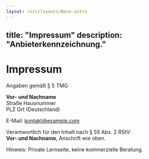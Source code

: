 ```yaml
---
layout: /src/layouts/Base.astro
---
```


title: "Impressum"
description: "Anbieterkennzeichnung."
---

# Impressum
Angaben gemäß § 5 TMG

**Vor- und Nachname**  
Straße Hausnummer  
PLZ Ort (Deutschland)  

E-Mail: kontakt@example.com

Verantwortlich für den Inhalt nach § 55 Abs. 2 RStV:  
**Vor- und Nachname**, Anschrift wie oben.

Hinweis: Private Lernseite, keine kommerzielle Beratung.
